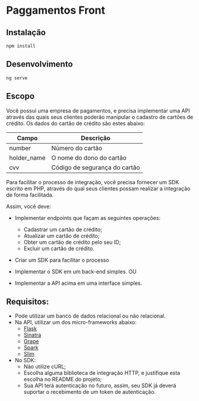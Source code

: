 # Paggamentos Front

Instalação
-------------

```
npm install
```

Desenvolvimento
-------------

```
ng serve
```

Escopo
-------------

Você possui uma empresa de pagamentos, e precisa implementar uma API através das quais seus clientes poderão manipular o cadastro de cartões de crédito. Os dados do cartão de crédito são estes abaixo:

|Campo|Descrição|
|---|---|
|number|Número do cartão|
|holder_name|O nome do dono do cartão|
|cvv|Código de segurança do cartão|

Para facilitar o processo de integração, você precisa fornecer um SDK escrito em PHP, através do qual seus clientes possam realizar a integração de forma facilitada.

Assim, você deve:
* Implementar endpoints que façam as seguintes operações:
    * Cadastrar um cartão de crédito;
    * Atualizar um cartão de crédito;
    * Obter um cartão de crédito pelo seu ID;
    * Excluir um cartão de crédito.

* Criar um SDK para facilitar o processo
* Implementar o SDK em um back-end simples.
OU
* Implementar a API acima em uma interface simples.


Requisitos:
-------------

* Pode utilizar um banco de dados relacional ou não relacional.
* Na API, utilizar um dos micro-frameworks abaixo:
    * [Flask](http://flask.pocoo.org/)
    * [Sinatra](http://sinatrarb.com/)
    * [Grape](https://github.com/ruby-grape/grape)
    * [Spark](https://spark.apache.org/)
    * [Slim](https://www.slimframework.com/)
* No SDK:
    * Não utilize cURL;
    * Escolha alguma biblioteca de integração HTTP, e justifique esta escolha no README do projeto;
    * Sua API terá autenticação no futuro, assim, seu SDK já deverá suportar o recebimento de um token de autenticação.



